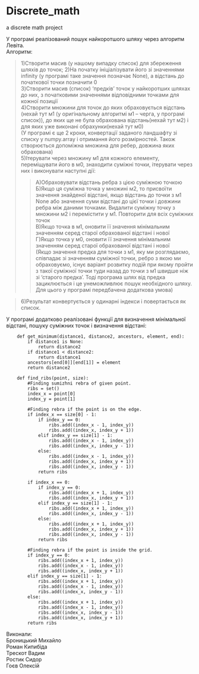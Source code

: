 # Discrete_math
 a discrete math project

У програмі реалізований пошук найкоротшого шляху через алгоритм Левіта.  
Алгоритм:
>1)Створити масив (у нашому випадку список) для збереження шляхів до точок;
>2)На початку ініціалізувати його зі значеннями infinity (у програмі таке значення  позначає None), а відстань до початкової точки позначити 0  
>3)Створити масив (список) ‘предків’ точок у найкоротших шляхах до них, з початковими значеннями відповідними точками для кожної позиції  
>4)Створити множини для точок до яких обраховується відстань (нехай тут м1 (у оригінальному алгоритмі м1 – черга, у програмі список)), до яких ще не була обрахована відстань(нехай тут м2) і для яких уже виконані обрахунки(нехай тут м0)  
>(У програмі є ще 2 кроки, конвертації заданого ландшафту зі списку у numpy.array і отримання його розмірностей. Також створюється допоміжна множина для ребер, довжина яких обрахована)  
>5)Ітерувати через множину м1 для кожного елементу, переміщувати його в м0, знаходити суміжні точки, ітерувати через них і виконувати наступні дії:  
>>А)Обраховувати відстань ребра з цією суміжною точкою  
>>Б)Якщо ця суміжна точка у множині м2, то присвоїти значення знайденої відстані, якщо відстань до точки з м1 None або значення суми відстані до цієї точки і довжини ребра між даними точками. Видалити суміжну точку з множини м2 і перемістити у м1. Повторити для всіх суміжних точок  
>>В)Якщо точка в м1, оновити її значення мінімальним значенням серед старої обрахованої відстані і нової  
>>Г)Якщо точка у м0, оновити її значення мінімальним значенням серед старої обрахованої відстані і нової  
>>(Якщо значення предка для точки з м1, яку ми розглядаємо, співпадає зі значенням суміжної точки, ребро з якою ми обраховуємо, існує варіант розвитку подій при якому пройти з такої суміжної точки туди назад до точки з м1 швидше ніж зі ‘старого предка’. Тоді програма шлях від предка зациклюється і це унеможливлює пошук необхідного шляху. Для цього у програмі передбачена додаткова умова)

>6)Результат конвертується у одинарні індекси і повертається як список.  

У програмі додатково реалізовані функції для визначення мінімальної відстані, пошуку суміжних точок і визначення відстані:  
```
    def get_minimum(distance1, distance2, ancestors, element, end):
        if distance1 is None:
            return distance2
        if distance1 < distance2:
            return distance1
        ancestors[end[0]][end[1]] = element
        return distance2
```
```
    def find_ribs(point, size):
        #Finding sumizhni rebra of given point.
        ribs = set()
        index_x = point[0]
        index_y = point[1]
        
        #Finding rebra if the point is on the edge.
        if index_x == size[0] - 1:
            if index_y == 0:
                ribs.add((index_x - 1, index_y))
                ribs.add((index_x, index_y + 1))
            elif index_y == size[1] - 1:
                ribs.add((index_x - 1, index_y))
                ribs.add((index_x, index_y - 1))
            else:
                ribs.add((index_x - 1, index_y))
                ribs.add((index_x, index_y + 1))
                ribs.add((index_x, index_y - 1))
            return ribs

        if index_x == 0:
            if index_y == 0:
                ribs.add((index_x + 1, index_y))
                ribs.add((index_x, index_y + 1))
            elif index_y == size[1] - 1:
                ribs.add((index_x + 1, index_y))
                ribs.add((index_x, index_y - 1))
            else:
                ribs.add((index_x + 1, index_y))
                ribs.add((index_x, index_y + 1))
                ribs.add((index_x, index_y - 1))
            return ribs

        #Finding rebra if the point is inside the grid.
        if index_y == 0:
            ribs.add((index_x + 1, index_y))
            ribs.add((index_x - 1, index_y))
            ribs.add((index_x, index_y + 1))
        elif index_y == size[1] - 1:
            ribs.add((index_x + 1, index_y))
            ribs.add((index_x - 1, index_y))
            ribs.add((index_x, index_y - 1))
        else:
            ribs.add((index_x + 1, index_y))
            ribs.add((index_x - 1, index_y))
            ribs.add((index_x, index_y - 1))
            ribs.add((index_x, index_y + 1))
        return ribs
```
		
Виконали:  
Броницький Михайло  
Роман Кипибіда  
Трескот Вадим  
Ростик Сидор  
Гоєв Олексій  